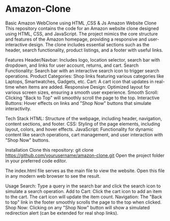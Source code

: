 # Amazon-Clone
Basic Amazon WebClone using HTML ,CSS &amp; Js
Amazon Website Clone
This repository contains the code for an Amazon website clone designed using HTML, CSS, and JavaScript. The project mimics the core structure and features of the Amazon homepage, providing a responsive and user-interactive design. The clone includes essential sections such as the header, search functionality, product listings, and a footer with useful links.

Features
Header/Navbar: Includes logo, location selector, search bar with dropdown, and links for user account, returns, and cart.
Search Functionality: Search bar with an interactive search icon to trigger search operations.
Product Categories: Shop links featuring various categories like Laptops, Smartwatches, Gadgets, etc.
Cart: A cart icon that updates in real-time when items are added.
Responsive Design: Optimized layout for various screen sizes, ensuring a smooth user experience.
Smooth Scroll: Clicking "Back to Top" will smoothly scroll the page to the top.
Interactive Buttons: Hover effects on links and "Shop Now" buttons that simulate interactivity.

Tech Stack
HTML: Structure of the webpage, including header, navigation, content sections, and footer.
CSS: Styling of the page elements, including layout, colors, and hover effects.
JavaScript: Functionality for dynamic content like search operations, cart management, and user interaction with "Shop Now" buttons.

Installation
Clone this repository:
git clone https://github.com/yourusername/amazon-clone.git
Open the project folder in your preferred code editor.

The index.html file serves as the main file to view the website. Open this file in any modern web browser to see the result.

Usage
Search: Type a query in the search bar and click the search icon to simulate a search operation.
Add to Cart: Click the cart icon to add an item to the cart. The cart icon will update the item count.
Navigation: The "Back to top" link in the footer smoothly scrolls the page to the top when clicked.
Shop Now: Clicking on any "Shop Now" button will show a simulated redirection alert (can be extended for real shop links).
